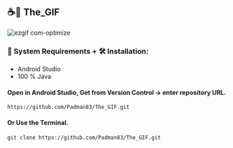 ## ☕📱 The_GIF

![ezgif com-optimize](https://user-images.githubusercontent.com/45048950/94335621-642b4980-000f-11eb-8a40-cdb8e97a28cd.gif)

### 🧰 System Requirements + 🛠️ Installation: 

* Android Studio
* 100 % Java

#### Open in Android Studio, Get from Version Control -> enter repository URL.

```
https://github.com/Padman83/The_GIF.git
```

#### Or Use the Terminal.

```
git clone https://github.com/Padman83/The_GIF.git
